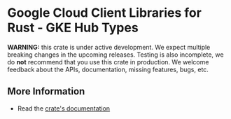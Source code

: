 # Google Cloud Client Libraries for Rust - GKE Hub Types

<!-- Code generated by sidekick. DO NOT EDIT. -->

**WARNING:** this crate is under active development. We expect multiple breaking
changes in the upcoming releases. Testing is also incomplete, we do **not**
recommend that you use this crate in production. We welcome feedback about the
APIs, documentation, missing features, bugs, etc.



## More Information

* Read the [crate's documentation](https://docs.rs/google-cloud-gkehub-configmanagement-v1/latest/google-cloud-gkehub-configmanagement-v1)
